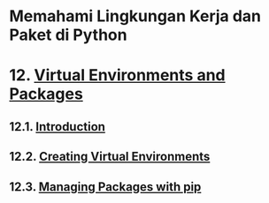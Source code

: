 # Memahami Lingkungan Kerja dan Paket di Python

# 12. [Virtual Environments and Packages](https://docs.python.org/3/tutorial/venv.html)

## 12.1. [Introduction](https://docs.python.org/3/tutorial/venv.html#introduction)

## 12.2. [Creating Virtual Environments](https://docs.python.org/3/tutorial/venv.html#creating-virtual-environments)

## 12.3. [Managing Packages with pip](https://docs.python.org/3/tutorial/venv.html#managing-packages-with-pip)
